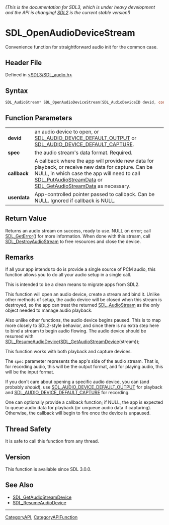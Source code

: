 ###### (This is the documentation for SDL3, which is under heavy development and the API is changing! [SDL2](https://wiki.libsdl.org/SDL2/) is the current stable version!)
# SDL_OpenAudioDeviceStream

Convenience function for straightforward audio init for the common case.

## Header File

Defined in [<SDL3/SDL_audio.h>](https://github.com/libsdl-org/SDL/blob/main/include/SDL3/SDL_audio.h)

## Syntax

```c
SDL_AudioStream* SDL_OpenAudioDeviceStream(SDL_AudioDeviceID devid, const SDL_AudioSpec *spec, SDL_AudioStreamCallback callback, void *userdata);

```

## Function Parameters

|                  |                                                                                                                                                                                                                                                                       |
| ---------------- | --------------------------------------------------------------------------------------------------------------------------------------------------------------------------------------------------------------------------------------------------------------------- |
| **devid**        | an audio device to open, or [SDL_AUDIO_DEVICE_DEFAULT_OUTPUT](SDL_AUDIO_DEVICE_DEFAULT_OUTPUT) or [SDL_AUDIO_DEVICE_DEFAULT_CAPTURE](SDL_AUDIO_DEVICE_DEFAULT_CAPTURE).                                                                                               |
| **spec**         | the audio stream's data format. Required.                                                                                                                                                                                                                             |
| **callback**     | A callback where the app will provide new data for playback, or receive new data for capture. Can be NULL, in which case the app will need to call [SDL_PutAudioStreamData](SDL_PutAudioStreamData) or [SDL_GetAudioStreamData](SDL_GetAudioStreamData) as necessary. |
| **userdata**     | App-controlled pointer passed to callback. Can be NULL. Ignored if callback is NULL.                                                                                                                                                                                  |

## Return Value

Returns an audio stream on success, ready to use. NULL on error; call
[SDL_GetError](SDL_GetError)() for more information. When done with this
stream, call [SDL_DestroyAudioStream](SDL_DestroyAudioStream) to free
resources and close the device.

## Remarks

If all your app intends to do is provide a single source of PCM audio, this
function allows you to do all your audio setup in a single call.

This is intended to be a clean means to migrate apps from SDL2.

This function will open an audio device, create a stream and bind it.
Unlike other methods of setup, the audio device will be closed when this
stream is destroyed, so the app can treat the returned
[SDL_AudioStream](SDL_AudioStream) as the only object needed to manage
audio playback.

Also unlike other functions, the audio device begins paused. This is to map
more closely to SDL2-style behavior, and since there is no extra step here
to bind a stream to begin audio flowing. The audio device should be resumed
with
[SDL_ResumeAudioDevice](SDL_ResumeAudioDevice)([SDL_GetAudioStreamDevice](SDL_GetAudioStreamDevice)(stream));

This function works with both playback and capture devices.

The `spec` parameter represents the app's side of the audio stream. That
is, for recording audio, this will be the output format, and for playing
audio, this will be the input format.

If you don't care about opening a specific audio device, you can (and
probably _should_), use
[SDL_AUDIO_DEVICE_DEFAULT_OUTPUT](SDL_AUDIO_DEVICE_DEFAULT_OUTPUT) for
playback and
[SDL_AUDIO_DEVICE_DEFAULT_CAPTURE](SDL_AUDIO_DEVICE_DEFAULT_CAPTURE) for
recording.

One can optionally provide a callback function; if NULL, the app is
expected to queue audio data for playback (or unqueue audio data if
capturing). Otherwise, the callback will begin to fire once the device is
unpaused.

## Thread Safety

It is safe to call this function from any thread.

## Version

This function is available since SDL 3.0.0.

## See Also

* [SDL_GetAudioStreamDevice](SDL_GetAudioStreamDevice)
* [SDL_ResumeAudioDevice](SDL_ResumeAudioDevice)

----
[CategoryAPI](CategoryAPI), [CategoryAPIFunction](CategoryAPIFunction)

